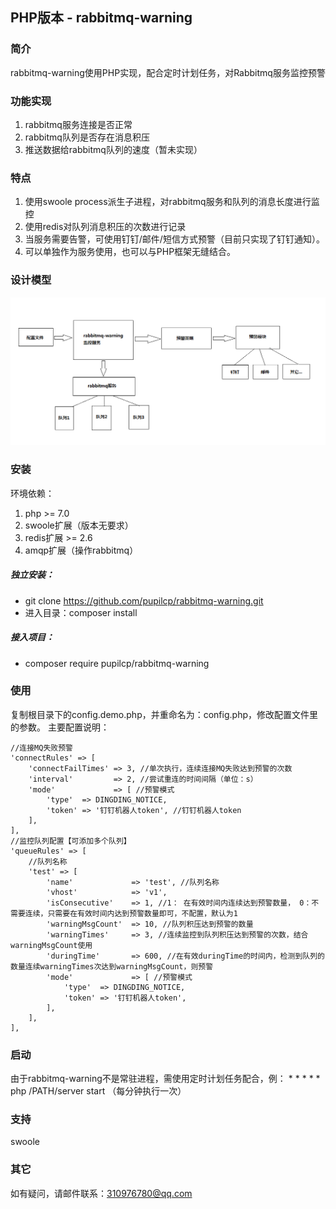 ## PHP版本 - rabbitmq-warning

### 简介
rabbitmq-warning使用PHP实现，配合定时计划任务，对Rabbitmq服务监控预警

### 功能实现
1. rabbitmq服务连接是否正常
2. rabbitmq队列是否存在消息积压
3. 推送数据给rabbitmq队列的速度（暂未实现）

### 特点
1. 使用swoole process派生子进程，对rabbitmq服务和队列的消息长度进行监控
2. 使用redis对队列消息积压的次数进行记录
3. 当服务需要告警，可使用钉钉/邮件/短信方式预警（目前只实现了钉钉通知）。
4. 可以单独作为服务使用，也可以与PHP框架无缝结合。

### 设计模型
![设计模型](docs/design.png)

### 安装
环境依赖：
1. php >= 7.0
2. swoole扩展（版本无要求）
3. redis扩展 >= 2.6
4. amqp扩展（操作rabbitmq）

##### 独立安装：
- git clone https://github.com/pupilcp/rabbitmq-warning.git
- 进入目录：composer install

##### 接入项目：
- composer require pupilcp/rabbitmq-warning


### 使用
复制根目录下的config.demo.php，并重命名为：config.php，修改配置文件里的参数。
主要配置说明：
```
//连接MQ失败预警
'connectRules' => [
    'connectFailTimes' => 3, //单次执行，连续连接MQ失败达到预警的次数
    'interval'         => 2, //尝试重连的时间间隔（单位：s）
    'mode'             => [ //预警模式
        'type'  => DINGDING_NOTICE,
        'token' => '钉钉机器人token', //钉钉机器人token
    ],
],
//监控队列配置【可添加多个队列】
'queueRules' => [
    //队列名称
    'test' => [
        'name'             => 'test', //队列名称
        'vhost'            => 'v1',
		'isConsecutive'    => 1, //1： 在有效时间内连续达到预警数量， 0：不需要连续，只需要在有效时间内达到预警数量即可，不配置，默认为1
        'warningMsgCount'  => 10, //队列积压达到预警的数量
        'warningTimes'     => 3, //连续监控到队列积压达到预警的次数，结合warningMsgCount使用
        'duringTime'       => 600, //在有效duringTime的时间内，检测到队列的数量连续warningTimes次达到warningMsgCount，则预警
        'mode'             => [ //预警模式
            'type'  => DINGDING_NOTICE,
            'token' => '钉钉机器人token',
        ],
    ],
],

```
### 启动
由于rabbitmq-warning不是常驻进程，需使用定时计划任务配合，例： * * * * * php /PATH/server start （每分钟执行一次）

### 支持
swoole

### 其它
如有疑问，请邮件联系：310976780@qq.com
